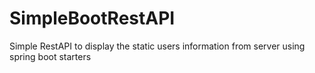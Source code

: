 # SimpleBootRestAPI
Simple RestAPI to display the static users information from server using spring boot starters
